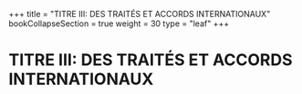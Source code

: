 +++
title = "TITRE III: DES TRAITÉS ET ACCORDS INTERNATIONAUX"
bookCollapseSection = true
weight = 30
type = "leaf"
+++

# TITRE III: DES TRAITÉS ET ACCORDS INTERNATIONAUX
